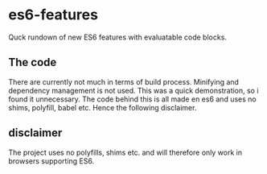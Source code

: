 # es6-features
Quck rundown of new ES6 features with evaluatable code blocks. 

## The code
There are currently not much in terms of build process. Minifying and dependency management is not used.
This was a quick demonstration, so i found it unnecessary. The code behind this is all made en es6 and uses no 
shims, polyfill, babel etc. Hence the following disclaimer.

## disclaimer
The project uses no polyfills, shims etc. and will therefore only work in browsers supporting ES6.  